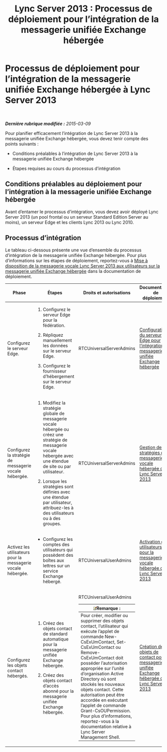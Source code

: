 ﻿---
title: 'Lync Server 2013 : Processus de déploiement pour l’intégration de la messagerie unifiée Exchange hébergée'
TOCTitle: Processus de déploiement pour l’intégration de la messagerie unifiée Exchange hébergée à Lync Server
ms:assetid: dbec9c38-7f66-419d-b8c3-c61380052cac
ms:mtpsurl: https://technet.microsoft.com/fr-fr/library/Gg398968(v=OCS.15)
ms:contentKeyID: 49299036
ms.date: 05/20/2016
mtps_version: v=OCS.15
ms.translationtype: HT
---

# Processus de déploiement pour l’intégration de la messagerie unifiée Exchange hébergée à Lync Server 2013

 

_**Dernière rubrique modifiée :** 2015-03-09_

Pour planifier efficacement l’intégration de Lync Server 2013 à la messagerie unifiée Exchange hébergée, vous devez tenir compte des points suivants :

  - Conditions préalables à l’intégration de Lync Server 2013 à la messagerie unifiée Exchange hébergée

  - Étapes requises au cours du processus d’intégration

## Conditions préalables au déploiement pour l’intégration à la messagerie unifiée Exchange hébergée

Avant d’entamer le processus d’intégration, vous devez avoir déployé Lync Server 2013 (un pool frontal ou un serveur Standard Edition Server au moins), un serveur Edge et les clients Lync 2013 ou Lync 2010.

## Processus d’intégration

Le tableau ci-dessous présente une vue d’ensemble du processus d’intégration de la messagerie unifiée Exchange hébergée. Pour plus d’informations sur les étapes de déploiement, reportez-vous à [Mise à disposition de la messagerie vocale Lync Server 2013 aux utilisateurs sur la messagerie unifiée Exchange hébergée](lync-server-2013-providing-lync-server-users-voice-mail-on-hosted-exchange-um.md) dans la documentation de déploiement.


<table>
<colgroup>
<col style="width: 25%" />
<col style="width: 25%" />
<col style="width: 25%" />
<col style="width: 25%" />
</colgroup>
<thead>
<tr class="header">
<th>Phase</th>
<th>Étapes</th>
<th>Droits et autorisations</th>
<th>Documentation de déploiement</th>
</tr>
</thead>
<tbody>
<tr class="odd">
<td><p>Configurez le serveur Edge.</p></td>
<td><ol>
<li><p>Configurez le serveur Edge pour la fédération.</p></li>
<li><p>Répliquez manuellement les données sur le serveur Edge.</p></li>
<li><p>Configurez le fournisseur d’hébergement sur le serveur Edge.</p></li>
</ol></td>
<td><p>RTCUniversalServerAdmins</p></td>
<td><p><a href="lync-server-2013-configure-the-edge-server-for-integration-with-hosted-exchange-um.md">Configuration du serveur Edge pour l’intégration à la messagerie unifiée Exchange hébergée</a></p></td>
</tr>
<tr class="even">
<td><p>Configurez la stratégie de messagerie vocale hébergée.</p></td>
<td><ol>
<li><p>Modifiez la stratégie globale de messagerie vocale hébergée ou créez une stratégie de messagerie vocale hébergée avec une étendue de site ou par utilisateur.</p></li>
<li><p>Lorsque les stratégies sont définies avec une étendue par utilisateur, attribuez-les à des utilisateurs ou à des groupes.</p></li>
</ol></td>
<td><p>RTCUniversalServerAdmins</p></td>
<td><p><a href="lync-server-2013-manage-hosted-voice-mail-policies.md">Gestion des stratégies de messagerie vocale hébergée dans Lync Server 2013</a></p></td>
</tr>
<tr class="odd">
<td><p>Activez les utilisateurs pour la messagerie vocale hébergée.</p></td>
<td><ul>
<li><p>Configurez les comptes des utilisateurs qui possèdent des boîtes aux lettres sur un service Exchange hébergé.</p></li>
</ul></td>
<td><p>RTCUniversalUserAdmins</p></td>
<td><p><a href="lync-server-2013-enable-users-for-hosted-voice-mail.md">Activation des utilisateurs pour la messagerie vocale hébergée dans Lync Server 2013</a></p></td>
</tr>
<tr class="even">
<td><p>Configurez les objets contact hébergés.</p></td>
<td><ol>
<li><p>Créez des objets contact de standard automatique pour la messagerie unifiée Exchange hébergée.</p></li>
<li><p>Créez des objets contact d’accès abonné pour la messagerie unifiée Exchange hébergée.</p></li>
</ol></td>
<td><p>RTCUniversalUserAdmins</p>
<div class="alert">
<table>
<thead>
<tr class="header">
<th><img src="images/Gg398920.note(OCS.15).gif" title="note" alt="note" />Remarque :</th>
</tr>
</thead>
<tbody>
<tr class="odd">
<td>Pour créer, modifier ou supprimer des objets contact, l’utilisateur qui exécute l’applet de commande New-CsExUmContact, Set-CsExUmContact ou Remove-CsExUmContact doit posséder l’autorisation appropriée sur l’unité d’organisation Active Directory où sont stockés les nouveaux objets contact. Cette autorisation peut être accordée en exécutant l’applet de commande Grant-CsOUPermission. Pour plus d’informations, reportez-vous à la documentation relative à Lync Server Management Shell.</td>
</tr>
</tbody>
</table>

</div></td>
<td><p><a href="lync-server-2013-create-contact-objects-for-hosted-exchange-um.md">Création des objets de contact pour la messagerie unifiée Exchange hébergée dans Lync Server 2013</a></p></td>
</tr>
</tbody>
</table>

